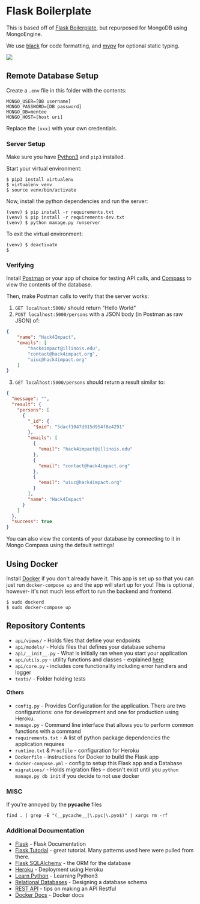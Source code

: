 # Flask Boilerplate

This is based off of [Flask Boilerplate](https://github.com/tko22/flask-boilerplate), but repurposed for MongoDB using MongoEngine.

We use [black](https://github.com/ambv/black) for code formatting, and [mypy](http://mypy-lang.org/) for optional static typing.

![](../master/docs/flask.gif)

## Remote Database Setup
Create a `.env` file in this folder with the contents:
```
MONGO_USER=[DB username]
MONGO_PASSWORD=[DB password]
MONGO_DB=mentee
MONGO_HOST=[host uri]
```
Replace the `[xxx]` with your own credentials.

### Server Setup

Make sure you have [Python3](https://realpython.com/installing-python/) and `pip3` installed.

Start your virtual environment:

```
$ pip3 install virtualenv
$ virtualenv venv
$ source venv/bin/activate
```
Now, install the python dependencies and run the server:
```
(venv) $ pip install -r requirements.txt
(venv) $ pip install -r requirements-dev.txt
(venv) $ python manage.py runserver
```

To exit the virtual environment:
```
(venv) $ deactivate
$
```

### Verifying

Install [Postman](https://www.getpostman.com/downloads/) or your app of choice for testing API calls, and [Compass](https://www.mongodb.com/download-center/compass) to view the contents of the database.

Then, make Postman calls to verify that the server works:
1. `GET localhost:5000/` should return "Hello World"
2. `POST localhost:5000/persons` with a JSON body (in Postman as raw JSON) of:
```json
{
    "name": "Hack4Impact",
    "emails": [
        "hack4impact@illinois.edu",
        "contact@hack4impact.org",
        "uiuc@hack4impact.org"
    ]
}
```
3. `GET localhost:5000/persons` should return a result similar to:
```json
{
  "message": "",
  "result": {
    "persons": [
      {
        "_id": {
          "$oid": "5dacf1047d915d954f8e4291"
        },
        "emails": [
          {
            "email": "hack4impact@illinois.edu"
          },
          {
            "email": "contact@hack4impact.org"
          },
          {
            "email": "uiuc@hack4impact.org"
          }
        ],
        "name": "Hack4Impact"
      }
    ]
  },
  "success": true
}
```

You can also view the contents of your database by connecting to it in Mongo Compass using the default settings!

## Using Docker

Install [Docker](https://docs.docker.com/get-docker/) if you don't already have it. This app is set up so that you can just run `docker-compose up` and the app will start up for you! This is optional, however- it's not much less effort to run the backend and frontend.

```
$ sudo dockerd
$ sudo docker-compose up
```

## Repository Contents

- `api/views/` - Holds files that define your endpoints
- `api/models/` - Holds files that defines your database schema
- `api/__init__.py` - What is initially ran when you start your application
- `api/utils.py` - utility functions and classes - explained [here](https://github.com/tko22/flask-boilerplate/wiki/Conventions)
- `api/core.py` - includes core functionality including error handlers and logger
- `tests/` - Folder holding tests

#### Others

- `config.py` - Provides Configuration for the application. There are two configurations: one for development and one for production using Heroku.
- `manage.py` - Command line interface that allows you to perform common functions with a command
- `requirements.txt` - A list of python package dependencies the application requires
- `runtime.txt` & `Procfile` - configuration for Heroku
- `Dockerfile` - instructions for Docker to build the Flask app
- `docker-compose.yml` - config to setup this Flask app and a Database
- `migrations/` - Holds migration files – doesn't exist until you `python manage.py db init` if you decide to not use docker

### MISC

If you're annoyed by the **pycache** files

```
find . | grep -E "(__pycache__|\.pyc|\.pyo$)" | xargs rm -rf
```

### Additional Documentation

- [Flask](http://flask.pocoo.org/) - Flask Documentation
- [Flask Tutorial](http://flask.pocoo.org/docs/1.0/tutorial/) - great tutorial. Many patterns used here were pulled from there.
- [Flask SQLAlchemy](http://flask-sqlalchemy.pocoo.org/2.3/) - the ORM for the database
- [Heroku](https://devcenter.heroku.com/articles/getting-started-with-python#introduction) - Deployment using Heroku
- [Learn Python](https://www.learnpython.org/) - Learning Python3
- [Relational Databases](https://www.ntu.edu.sg/home/ehchua/programming/sql/Relational_Database_Design.html) - Designing a database schema
- [REST API](http://www.restapitutorial.com/lessons/restquicktips.html) - tips on making an API Restful
- [Docker Docs](https://docs.docker.com/get-started/) - Docker docs
